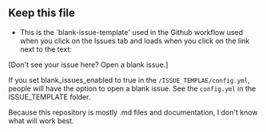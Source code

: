 ## Keep this file

* This is the `blank-issue-template' used in the Github workflow used when you click on the Issues tab and loads when you click on the link next to the text:

[Don't see your issue here? Open a blank issue.]

If you set blank_issues_enabled to true in the `/ISSUE_TEMPLAE/config.yml`, people will have the option to open a blank issue. See the `config.yml` in the ISSUE_TEMPLATE folder.

Because this repository is mostly .md files and documentation, I don't know what will work best.
